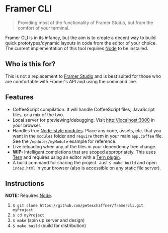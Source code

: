 # Framer CLI

> Providing most of the functionality of Framer Studio, but from the comfort of
> your terminal.

Framer CLI is in its infancy, but the aim is to create a decent way to build
quick prototypes/dynamic layouts in code from the editor of your choice. The
current implementation of this tool requires [Node][1] to be installed.

## Who is this for?

This is not a replacement to [Framer Studio][2] and is best suited for those
who are comfortable with Framer's API and using the command line.

## Features

- CoffeeScript compilation. It will handle CoffeeScript files, JavaScript files,
or a mix of the two.
- Local server for previewing/debugging. Visit
[http://localhost:3000](http://localhost:3000) in your browser.
- Handles true [Node-style modules][3]. Place any code, assets, etc. that you
want in the `modules` folder and `require` them in your main `app.coffee` file.
See the `/modules/myModule` example for reference.
- Live reloading when any of the files in your dependency tree change.
- **WIP:** Intelligent completions that are scoped appropriately. This uses
[Tern][4] and requires using an editor with a [Tern plugin][5].
- A build command for sharing the project. Just `$ make build` and open
`index.html` in your browser (also is accessible on any static file server).

## Instructions

**NOTE:** Requires [Node][1].

1. `$ git clone https://github.com/peteschaffner/framercli.git myProject`
2. `$ cd myProject`
3. `$ make` (spin up server and design)
4. `$ make build` (build for distribution)

[1]: https://nodejs.org/
[2]: http://framerjs.com/
[3]: https://nodejs.org/api/modules.html#modules_folders_as_modules
[4]: http://ternjs.net/
[5]: http://ternjs.net/#plugins
